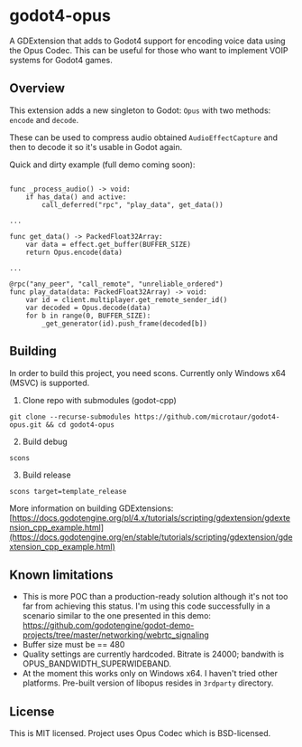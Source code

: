 # godot4-opus

A GDExtension that adds to Godot4 support for encoding voice data using the Opus Codec. This can be useful for those who want to implement VOIP systems for Godot4 games.

## Overview

This extension adds a new singleton to Godot: `Opus` with two methods: `encode` and `decode`.

These can be used to compress audio obtained `AudioEffectCapture` and then to decode it so it's usable in Godot again.

Quick and dirty example (full demo coming soon):

```GDScript

func _process_audio() -> void:
    if has_data() and active:
        call_deferred("rpc", "play_data", get_data())

...

func get_data() -> PackedFloat32Array:
    var data = effect.get_buffer(BUFFER_SIZE)
    return Opus.encode(data)

...

@rpc("any_peer", "call_remote", "unreliable_ordered")
func play_data(data: PackedFloat32Array) -> void:
    var id = client.multiplayer.get_remote_sender_id()
    var decoded = Opus.decode(data)
    for b in range(0, BUFFER_SIZE):
        _get_generator(id).push_frame(decoded[b])

```

## Building
In order to build this project, you need scons. Currently only Windows x64 (MSVC) is supported.

1. Clone repo with submodules (godot-cpp)
```
git clone --recurse-submodules https://github.com/microtaur/godot4-opus.git && cd godot4-opus
```

2. Build debug
```
scons
```

3. Build release
```
scons target=template_release
```

More information on building GDExtensions: [https://docs.godotengine.org/pl/4.x/tutorials/scripting/gdextension/gdextension_cpp_example.html](https://docs.godotengine.org/en/stable/tutorials/scripting/gdextension/gdextension_cpp_example.html)

## Known limitations

- This is more POC than a production-ready solution although it's not too far from achieving this status. I'm using this code successfully in a scenario similar to the one presented in this demo:
https://github.com/godotengine/godot-demo-projects/tree/master/networking/webrtc_signaling
- Buffer size must be == 480
- Quality settings are currently hardcoded. Bitrate is 24000; bandwith is OPUS_BANDWIDTH_SUPERWIDEBAND.
- At the moment this works only on Windows x64. I haven't tried other platforms. Pre-built version of libopus resides in `3rdparty` directory.

## License

This is MIT licensed. Project uses Opus Codec which is BSD-licensed.
